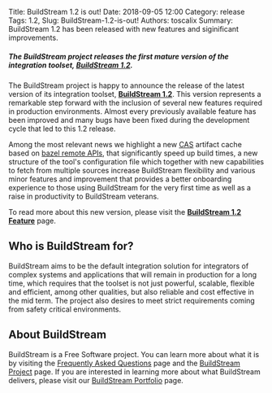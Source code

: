 Title: BuildStream 1.2 is out!
Date: 2018-09-05 12:00
Category: release
Tags: 1.2,
Slug: BuildStream-1.2-is-out!
Authors: toscalix
Summary: BuildStream 1.2 has been released with new features and siginificant improvements.


##### *The BuildStream project releases the first mature version of the integration toolset,* **[BuildStream 1.2](releases.html).**

The BuildStream project is happy to announce the release of the latest version of its integration toolset, **[BuildStream 1.2](releases.html)**. This version represents a remarkable step forward with the inclusion of several new features required in production environments. Almost every previously available feature has been improved and many bugs have been fixed during the development cycle that led to this 1.2 release.

Among the most relevant news we highlight a new [CAS](https://en.wikipedia.org/wiki/Content-addressable_storage) artifact cache based on [bazel remote APIs](https://github.com/bazelbuild/remote-apis), that significantly speed up build times, a new structure of the tool's configuration file which together with new capabilities to fetch from multiple sources increase BuildStream flexibility and various minor features and improvement that provides a better onboarding experience to those using BuildStream for the very first time as well as a raise in productivity to BuildStream veterans.

To read more about this new version, please visit the **[BuildStream 1.2 Feature](feature.html)** page.

## Who is BuildStream for?

BuildStream aims to be the default integration solution for integrators of complex systems and applications that will remain in production for a long time, which requires that the toolset is not just powerful, scalable, flexible and efficient, among other qualities, but also reliable and cost effective in the mid term. The project also desires to meet strict requirements coming from safety critical environments.

## About BuildStream

BuildStream is a Free Software project. You can learn more about what it is by visiting the [Frequently Asked Questions](faq.html#about-buildstream) page and the [BuildStream Project](community.html) page. If you are interested in learning more about what BuildStream delivers, please visit our [BuildStream Portfolio](portfolio.html) page.
